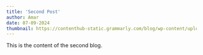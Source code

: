 ```yaml
---
title: 'Second Post'
author: Amar
date: 07-09-2024
thumbnail: https://contenthub-static.grammarly.com/blog/wp-content/uploads/2017/11/how-to-write-a-blog-post.jpeg
---
```


This is the content of the second blog.
